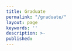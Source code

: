 ```yaml
---
title: Graduate
permalink: "/graduate/"
layout: page
keywords: ''
description: >-
published:
---
```


